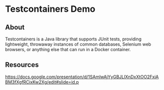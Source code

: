 # Testcontainers Demo



## About

Testcontainers is a Java library that supports JUnit tests, providing lightweight, throwaway instances of common databases, Selenium web browsers, or anything else that can run in a Docker container.


## Resources

https://docs.google.com/presentation/d/1SAmlwAjYyGBJLlXnDxXtOO2FxiABM3fXgfRCixKw2Xg/edit#slide=id.p

